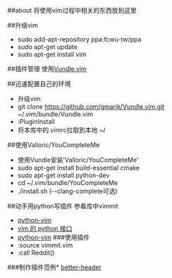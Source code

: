 ##about
将使用vim过程中相关的东西放到这里

##升级vim
*  sudo add-apt-repository ppa:fcwu-tw/ppa
*  sudo apt-get update
*  sudo apt-get install vim

##插件管理
使用[Vundle.vim](https://github.com/gmarik/Vundle.vim)

##迅速配置自己的环境
*  升级vim
*  git clone https://github.com/gmarik/Vundle.vim.git ~/.vim/bundle/Vundle.vim
*  :PluginInstall
*  将本库中的.vimrc拉取到本地 ~/

##使用Valloric/YouCompleteMe
*  使用Vundle安装'Valloric/YouCompleteMe'
*  sudo apt-get install build-essential cmake
*  sudo apt-get install python-dev
*  cd ~/.vim/bundle/YouCompleteMe
*  ./install.sh (--clang-complete可选)

##动手用python写插件
参看库中vimmit

*  [python-vim](http://vimdoc.sourceforge.net/htmldoc/if_pyth.html#python-vim)
*  [vim 的 python 接口](http://xwsoul.com/posts/857)
*  [python-vim](http://python.42qu.com/11165602)
###使用插件
*  :source vimmit.vim
*  :call Reddit()

###制作插件范例*  [better-header](https://github.com/xiaket/better-header)

